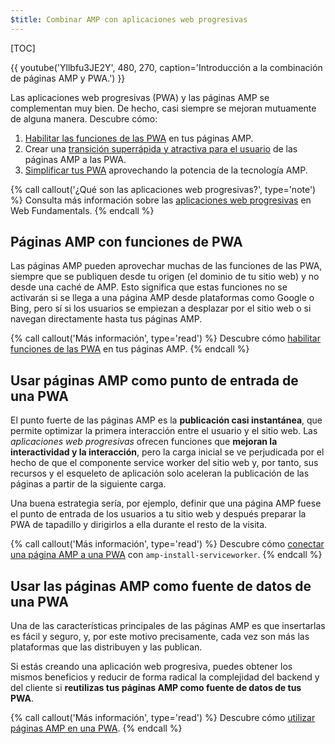 ```yaml
---
$title: Combinar AMP con aplicaciones web progresivas
---
```

[TOC]

{{ youtube('Yllbfu3JE2Y', 480, 270, caption='Introducción a la combinación de páginas AMP y PWA.') }}

Las aplicaciones web progresivas (PWA) y las páginas AMP se complementan muy bien. De hecho, casi siempre se mejoran mutuamente de alguna manera. Descubre cómo:

1. [Habilitar las funciones de las PWA](/es/docs/integration/pwa-amp/amp-as-pwa.html) en tus páginas AMP.
2. Crear una [transición superrápida y atractiva para el usuario](/es/docs/integration/pwa-amp/amp-to-pwa.html) de las páginas AMP a las PWA.
3. [Simplificar tus PWA](/es/docs/integration/pwa-amp/amp-in-pwa.html) aprovechando la potencia de la tecnología AMP.

{% call callout('¿Qué son las aplicaciones web progresivas?', type='note') %}
Consulta más información sobre las [aplicaciones web progresivas](https://developers.google.com/web/progressive-web-apps/) en Web Fundamentals.
{% endcall %}

## Páginas AMP con funciones de PWA

Las páginas AMP pueden aprovechar muchas de las funciones de las PWA, siempre que se publiquen desde tu origen (el dominio de tu sitio web) y no desde una caché de AMP. Esto significa que estas funciones no se activarán si se llega a una página AMP desde plataformas como Google o Bing, pero sí si los usuarios se empiezan a desplazar por el sitio web o si navegan directamente hasta tus páginas AMP.

{% call callout('Más información', type='read') %}
Descubre cómo [habilitar funciones de las PWA](/es/docs/integration/pwa-amp/amp-as-pwa.html) en tus páginas AMP.
{% endcall %}

## Usar páginas AMP como punto de entrada de una PWA

El punto fuerte de las páginas AMP es la **publicación casi instantánea**, que permite optimizar la primera interacción entre el usuario y el sitio web. Las *aplicaciones web progresivas* ofrecen funciones que **mejoran la interactividad y la interacción**, pero la carga inicial se ve perjudicada por el hecho de que el componente service worker del sitio web y, por tanto, sus recursos y el esqueleto de aplicación solo aceleran la publicación de las páginas a partir de la siguiente carga.

Una buena estrategia sería, por ejemplo, definir que una página AMP fuese el punto de entrada de los usuarios a tu sitio web y después preparar la PWA de tapadillo y dirigirlos a ella durante el resto de la visita.

{% call callout('Más información', type='read') %}
Descubre cómo [conectar una página AMP a una PWA](/es/docs/integration/pwa-amp/amp-to-pwa.html) con `amp-install-serviceworker`.
{% endcall %}

## Usar las páginas AMP como fuente de datos de una PWA

Una de las características principales de las páginas AMP es que insertarlas es fácil y seguro, y, por este motivo precisamente, cada vez son más las plataformas que las distribuyen y las publican.

Si estás creando una aplicación web progresiva, puedes obtener los mismos beneficios y reducir de forma radical la complejidad del backend y del cliente si **reutilizas tus páginas AMP como fuente de datos de tus PWA**.

{% call callout('Más información', type='read') %}
Descubre cómo [utilizar páginas AMP en una PWA](/es/docs/integration/pwa-amp/amp-in-pwa.html).
{% endcall %}
 
 
